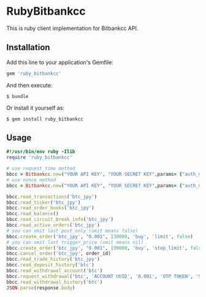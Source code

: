 # RubyBitbankcc

This is ruby client implementation for Bitbankcc API.

## Installation

Add this line to your application's Gemfile:

```ruby
gem 'ruby_bitbankcc'
```

And then execute:

    $ bundle

Or install it yourself as:

    $ gem install ruby_bitbankcc

## Usage

```ruby
#!/usr/bin/env ruby -Ilib
require 'ruby_bitbankcc'

# use request_time method
bbcc = Bitbankcc.new("YOUR API KEY", "YOUR SECRET KEY",params= {"auth_method"=> "request_time", "time_window"=> "5000"})
# use nonce method
bbcc = Bitbankcc.new("YOUR API KEY", "YOUR SECRET KEY",params= {"auth_method"=> "nonce"})

bbcc.read_transactions('btc_jpy')
bbcc.read_ticker('btc_jpy')
bbcc.read_order_books('btc_jpy')
bbcc.read_balance()
bbcc.read_circuit_break_info('btc_jpy')
bbcc.read_active_orders('btc_jpy')
# you can omit last post_only (omit means false)
bbcc.create_order('btc_jpy', "0.001", 130000, 'buy', 'limit', false)
# you can omit last trigger_price (omit means nil)
bbcc.create_order('btc_jpy', "0.001", 130000, 'buy', 'stop_limit', false, 140000)
bbcc.cancel_order('btc_jpy', order_id)
bbcc.read_trade_history('btc_jpy')
bbcc.read_deposit_history('btc')
bbcc.read_withdrawal_account('btc')
bbcc.request_withdrawal('btc', 'ACCOUNT UUID', '0.001', 'OTP TOKEN', 'SMS TOKEN')
bbcc.read_withdrawal_history('btc')
JSON.parse(response.body)
```
